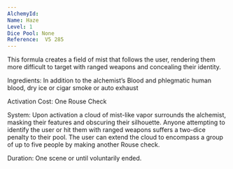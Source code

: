 ```yaml
---
AlchemyId: 
Name: Haze
Level: 1
Dice Pool: None
Reference:  V5 285
---
```

This formula creates a field of mist that follows the user, rendering them more difficult to target with ranged weapons and concealing their identity.     

Ingredients: In addition to the alchemist’s Blood and phlegmatic human blood, dry ice or cigar smoke or auto exhaust     

Activation Cost: One Rouse Check     

System: Upon activation a cloud of mist-like vapor surrounds the alchemist, masking their features and obscuring their silhouette. Anyone attempting to identify the user or hit them with ranged weapons suffers a two-dice penalty to their pool. The user can extend the cloud to encompass a group of up to five people by making another Rouse check.     

Duration: One scene or until voluntarily ended.